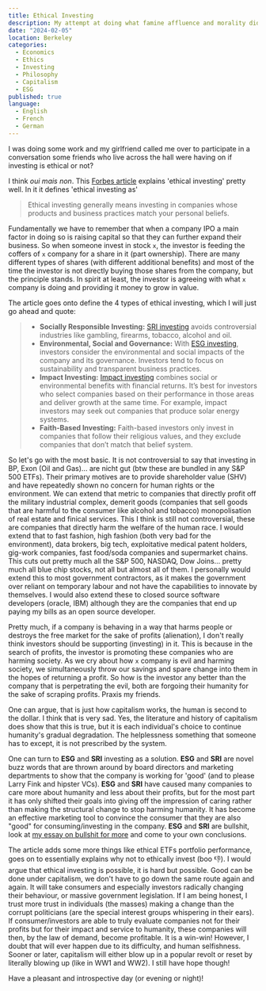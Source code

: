 ```yaml
---
title: Ethical Investing
description: My attempt at doing what famine affluence and morality did for charity for investing
date: "2024-02-05"
location: Berkeley
categories:
  - Economics
  - Ethics
  - Investing
  - Philosophy
  - Capitalism
  - ESG
published: true
language: 
  - English
  - French
  - German
---
```


I was doing some work and my girlfriend called me over to participate in a conversation some friends who live across the hall were having on if investing is ethical or not?

I think _oui mais non_. This [Forbes article](https://www.forbes.com/advisor/investing/what-is-ethical-investing/) explains 'ethical investing' pretty well. In it it defines 'ethical investing as'

> Ethical investing generally means investing in companies whose products and business practices match your personal beliefs.

Fundamentally we have to remember that when a company IPO a main factor in doing so is raising capital so that they can further expand their business. So when someone invest in stock `x`, the investor is feeding the coffers of `x` company for a share in it (part ownership). There are many different types of shares (with different additional benefits) and most of the time the investor is not directly buying those shares from the company, but the principle stands. In spirit at least, the investor is agreeing with what `x` company is doing and providing it money to grow in value.

The article goes onto define the 4 types of ethical investing, which I will just go ahead and quote:

> - **Socially Responsible Investing:** [SRI investing](https://www.forbes.com/advisor/investing/sri-socially-responsible-investing/) avoids controversial industries like gambling, firearms, tobacco, alcohol and oil.
> - **Environmental, Social and Governance:** With [ESG investing](https://www.forbes.com/advisor/investing/esg-investing/), investors consider the environmental and social impacts of the company and its governance. Investors tend to focus on sustainability and transparent business practices.
> - **Impact Investing:** [Impact investing](https://www.forbes.com/advisor/investing/impact-investing/) combines social or environmental benefits with financial returns. It’s best for investors who select companies based on their performance in those areas and deliver growth at the same time. For example, impact investors may seek out companies that produce solar energy systems.
> - **Faith-Based Investing:** Faith-based investors only invest in companies that follow their religious values, and they exclude companies that don’t match that belief system.

So let's go with the most basic. It is not controversial to say that investing in BP, Exon (Oil and Gas)... are nicht gut (btw these are bundled in any S&P 500 ETFs). Their primary motives are to provide shareholder value (SHV) and have repeatedly shown no concern for human rights or the environment. We can extend that metric to companies that directly profit off the military industrial complex, demerit goods (companies that sell goods that are harmful to the consumer like alcohol and tobacco) monopolisation of real estate and finical services. This I think is still not controversial, these are companies that directly harm the welfare of the human race. I would extend that to fast fashion, high fashion (both very bad for the environment), data brokers, big tech, exploitative medical patent holders, gig-work companies, fast food/soda companies and supermarket chains. This cuts out pretty much all the S&P 500, NASDAQ, Dow Joins... pretty much all blue chip stocks, not all but almost all of them. I personally would extend this to most government contractors, as it makes the government over reliant on temporary labour and not have the capabilities to innovate by themselves. I would also extend these to closed source software developers (oracle, IBM) although they are the companies that end up paying my bills as an open source developer.

Pretty much, if a company is behaving in a way that harms people or destroys the free market for the sake of profits (alienation), I don't really think investors should be supporting (investing) in it. This is because in the search of profits, the investor is promoting these companies who are harming society. As we cry about how `x` company is evil and harming society, we simultaneously throw our savings and spare change into them in the hopes of returning a profit. So how is the investor any better than the company that is perpetrating the evil, both are forgoing their humanity for the sake of scraping profits. Praxis my friends.

One can argue, that is just how capitalism works, the human is second to the dollar. I think that is very sad. Yes, the literature and history of capitalism does show that this is true, but it is each individual's choice to continue humanity's gradual degradation. The helplessness something that someone has to except, it is not prescribed by the system.

One can turn to **ESG** and **SRI** investing as a solution. **ESG** and **SRI** are novel buzz words that are thrown around by board directors and marketing departments to show that the company is working for 'good' (and to please Larry Fink and hipster VCs). **ESG** and **SRI** have caused many companies to care more about humanity and less about their profits, but for the most part it has only shifted their goals into giving off the impression of caring rather than making the structural change to stop harming humanity. It has become an effective marketing tool to convince the consumer that they are also "good" for consuming/investing in the company. **ESG** and **SRI** are bullshit, look at [my essay on bullshit for more](https://stephenokita.com/On%20Bullshit) and come to your own conclusions.

The article adds some more things like ethical ETFs portfolio performance, goes on to essentially explains why not to ethically invest (boo 👎). I would argue that ethical investing is possible, it is hard but possible. Good can be done under capitalism, we don't have to go down the same route again and again. It will take consumers and especially investors radically changing their behaviour, or massive government legislation. If I am being honest, I trust more trust in individuals (the masses) making a change than the corrupt politicians (are the special interest groups whispering in their ears). If consumer/investors are able to truly evaluate companies not for their profits but for their impact and service to humanity, these companies will then, by the law of demand, become profitable. It is a win-win! However, I doubt that will ever happen due to its difficulty, and human selfishness. Sooner or later, capitalism will either blow up in a popular revolt or reset by literally blowing up (like in WW1 and WW2). I still have hope though!

Have a pleasant and introspective day (or evening or night)!
